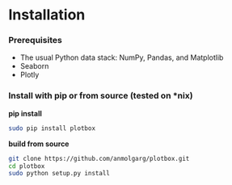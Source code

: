 Installation
====================================================================================================

### Prerequisites
* The usual Python data stack: NumPy, Pandas, and Matplotlib
* Seaborn
* Plotly


### Install with pip or from source (tested on *nix)
<b>pip install</b>

```sh
sudo pip install plotbox
```

<b>build from source</b>

```sh
git clone https://github.com/anmolgarg/plotbox.git
cd plotbox
sudo python setup.py install
```